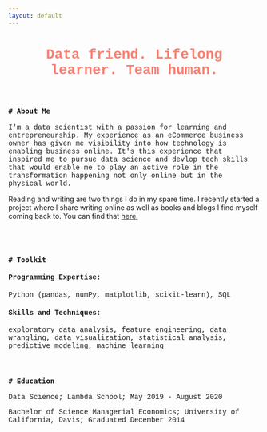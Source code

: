 ```yaml
---
layout: default
---
```


<h1 style='text-align:center;font-family:Courier New;color:salmon'>Data friend. Lifelong learner. Team human.</h1>

<br>

<h3 style='font-weight:bold;font-family:Courier New'><code># About Me</code></h3>

<p style='font-family:Courier New'>I'm a data scientist with a passion for learning and entrepreneurship. My experience as an eCommerce business owner has given me visibility into how technology is enabling business online. It's this experience that inspired me to pursue data science and devlop tech skills that would enable me to play an active role in the transformation happening not only online but in the physical world.

Reading and writing are two things I do in my spare time. I recently started a project where I share writing online as well as books and blogs I find myself coming back to. You can find that <a href="https://taylorbickell.com/">here.</a>

<br>
<br>

<h3 style='font-weight:bold;font-family:Courier New'><code># Toolkit</code></h3>

<!-- <br> -->
<h4 style='font-family:Courier New'>Programming Expertise:</h4>
<p style='font-family:Courier New'>Python (pandas, numPy, matplotlib, scikit-learn), SQL</p>

<h4 style='font-family:Courier New'>Skills and Techniques:</h4>
<p style='font-family:Courier New'>exploratory data analysis, feature engineering, data wrangling, data visualization, statistical analysis, predictive modeling, machine learning</p>

<br>

<h3 style='font-weight:bold;font-family:Courier New'><code># Education</code></h3>

<!-- <br> -->
<p style='font-family:Courier New'>Data Science; Lambda School; May 2019 - August 2020</p>
<p style='font-family:Courier New'>Bachelor of Science Managerial Economics; University of California, Davis; Graduated December 2014</p>